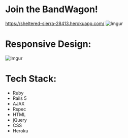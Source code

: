 # Join the BandWagon!
https://sheltered-sierra-28413.herokuapp.com/
![Imgur](https://i.imgur.com/kWiSbpr.png)

# Responsive Design:
![Imgur](https://i.imgur.com/Volpvak.png)

# Tech Stack: 
* Ruby
* Rails 5
* AJAX
* Rspec
* HTML 
* jQuery 
* CSS
* Heroku
